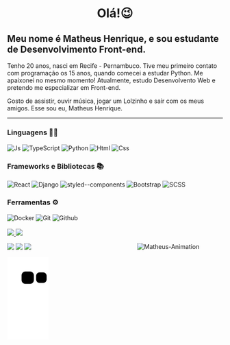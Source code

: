 <h1 align="center">
    Olá!😉
</h1>

## Meu nome é Matheus Henrique, e sou estudante de Desenvolvimento Front-end.

Tenho 20 anos, nasci em Recife - Pernambuco. Tive meu primeiro contato 
com programação os 15 anos, quando comecei a estudar Python. Me 
apaixonei no mesmo momento! Atualmente, estudo Desenvolvento Web 
e pretendo me especializar em Front-end. 

Gosto de assistir, ouvir música, jogar um Lolzinho e sair com os meus amigos. 
Esse sou eu, Matheus Henrique. 

---

### Linguagens 👨‍💻

<div>
    <img align="center" alt="Js" height="30" width="100" src="https://img.shields.io/badge/JavaScript-F7DF1E?style=for-the-badge&logo=javascript&logoColor=black">
    <img align="center" alt="TypeScript" height="30" width="100" src="https://img.shields.io/badge/typescript-2F6FBA?style=for-the-badge&logo=typescript&logoColor=white">
    <img align="center" alt="Python" height="30" width="100" src="https://img.shields.io/badge/Python-3771A1?style=for-the-badge&logo=Python&logoColor=white">
    <img align="center" alt="Html" height="30" width="110" src="https://img.shields.io/badge/HTML5-E34F26?style=for-the-badge&logo=html5&logoColor=white">
    <img align="center" alt="Css" height="30" width="100" src="https://img.shields.io/badge/CSS3-1572B6?style=for-the-badge&logo=css3&logoColor=white">
</div>

### Frameworks e Bibliotecas 📚 

<div>
    <img align="center" alt="React" height="30" width="100" src="https://img.shields.io/badge/React-20232A?style=for-the-badge&logo=react&logoColor=61DAFB">
    <img align="center" alt="Django" height="30" width="100" src="https://img.shields.io/badge/Django-092D1F?style=for-the-badge&logo=django&logoColor=white">
    <img align="center" alt="styled--components" height="30" width="100" src="https://img.shields.io/badge/styled--components-DB7093?style=for-the-badge&logo=styled-components&logoColor=white">
    <img align="center" alt="Bootstrap" height="30" width="100" src="https://img.shields.io/badge/Bootstrap-563D7C?style=for-the-badge&logo=bootstrap&logoColor=white">
    <img align="center" alt="SCSS" height="30" width="100" src="https://img.shields.io/badge/Sass-CC6699?style=for-the-badge&logo=sass&logoColor=white">
</div>

### Ferramentas ⚙️

<div>
    <img align="center" alt="Docker" height="30" width="100" src="https://img.shields.io/badge/Docker-00ADD8?style=for-the-badge&logo=docker&logoColor=white">
    <img align="center" alt="Git" height="30" width="100" src="https://img.shields.io/badge/Git-E94E31?style=for-the-badge&logo=git&logoColor=white">
    <img align="center" alt="Github" height="30" width="100" src="https://img.shields.io/badge/Github-24282e?style=for-the-badge&logo=github&logoColor=white">
</div>
<br>
<div>
  <a href="https://github.com/mateushenriquedasilva">
  <img height="180em" src="https://github-readme-stats.vercel.app/api?username=mateushenriquedasilva&show_icons=true&theme=dracula&include_all_commits=true&count_private=true"/>
  <img height="180em" src="https://github-readme-stats.vercel.app/api/top-langs/?username=mateushenriquedasilva&layout=compact&langs_count=7&theme=dracula"/>
</div>
    
<div style="display:inline_block">
<a href="https://picasion.com/"><img align="right" src="https://i.picasion.com/pic91/fa0fc733ee415d12b2de2f0e8c979b1e.gif" width="200" height="200" border="0" alt="Matheus-Animation"/></a>
    
  <a href="https://www.linkedin.com/in/matheus-henrique-54a673197" target="_blank"><img src="https://img.shields.io/badge/-LinkedIn-%230077B5?style=for-the-badge&logo=linkedin&logoColor=white" target="_blank"></a> 
  <a href="https://www.instagram.com/themateusreal/" target="_blank"><img src="https://img.shields.io/badge/Instagram-E4405F?style=for-the-badge&logo=instagram&logoColor=white" target="_blank"></a>
    <a href="mailto:matheushenriquedasilvaa.2021@gmail.com" target="_blank"><img src="https://img.shields.io/badge/Gmail-D14836?style=for-the-badge&logo=gmail&logoColor=white" target="_blank"></a>
 
  ![Snake animation](https://github.com/mateushenriquedasilva/mateushenriquedasilva/blob/output/github-contribution-grid-snake.svg)
 
</div>

